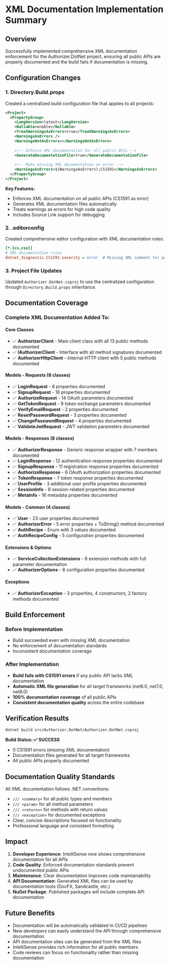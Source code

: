 # XML Documentation Implementation Summary

## Overview
Successfully implemented comprehensive XML documentation enforcement for the Authorizer.DotNet project, ensuring all public APIs are properly documented and the build fails if documentation is missing.

## Configuration Changes

### 1. Directory.Build.props
Created a centralized build configuration file that applies to all projects:

```xml
<Project>
  <PropertyGroup>
    <LangVersion>latest</LangVersion>
    <Nullable>enable</Nullable>
    <TreatWarningsAsErrors>true</TreatWarningsAsErrors>
    <WarningsAsErrors />
    <WarningsNotAsErrors></WarningsNotAsErrors>
    
    <!-- Enforce XML documentation for all public APIs -->
    <GenerateDocumentationFile>true</GenerateDocumentationFile>
    
    <!-- Make missing XML documentation an error -->
    <WarningsAsErrors>$(WarningsAsErrors);CS1591</WarningsAsErrors>
  </PropertyGroup>
</Project>
```

**Key Features:**
- Enforces XML documentation on all public APIs (CS1591 as error)
- Generates XML documentation files automatically
- Treats warnings as errors for high code quality
- Includes Source Link support for debugging

### 2. .editorconfig
Created comprehensive editor configuration with XML documentation rules:

```ini
[*.{cs,csx}]
# XML documentation rules
dotnet_diagnostic.CS1591.severity = error  # Missing XML comment for publicly visible type or member
```

### 3. Project File Updates
Updated `Authorizer.DotNet.csproj` to use the centralized configuration through `Directory.Build.props` inheritance.

## Documentation Coverage

### Complete XML Documentation Added To:

#### Core Classes
- ✅ **AuthorizerClient** - Main client class with all 13 public methods documented
- ✅ **IAuthorizerClient** - Interface with all method signatures documented
- ✅ **AuthorizerHttpClient** - Internal HTTP client with 5 public methods documented

#### Models - Requests (8 classes)
- ✅ **LoginRequest** - 6 properties documented
- ✅ **SignupRequest** - 16 properties documented
- ✅ **AuthorizeRequest** - 14 OAuth parameters documented
- ✅ **GetTokenRequest** - 9 token exchange parameters documented
- ✅ **VerifyEmailRequest** - 2 properties documented
- ✅ **ResetPasswordRequest** - 3 properties documented
- ✅ **ChangePasswordRequest** - 4 properties documented
- ✅ **ValidateJwtRequest** - JWT validation parameters documented

#### Models - Responses (8 classes)
- ✅ **AuthorizerResponse<T>** - Generic response wrapper with 7 members documented
- ✅ **LoginResponse** - 12 authentication response properties documented
- ✅ **SignupResponse** - 11 registration response properties documented
- ✅ **AuthorizeResponse** - 6 OAuth authorization properties documented
- ✅ **TokenResponse** - 7 token response properties documented
- ✅ **UserProfile** - 3 additional user profile properties documented
- ✅ **SessionInfo** - 8 session-related properties documented
- ✅ **MetaInfo** - 16 metadata properties documented

#### Models - Common (4 classes)
- ✅ **User** - 23 user properties documented
- ✅ **AuthorizerError** - 5 error properties + ToString() method documented
- ✅ **AuthRecipe** - Enum with 3 values documented
- ✅ **AuthRecipeConfig** - 5 configuration properties documented

#### Extensions & Options
- ✅ **ServiceCollectionExtensions** - 6 extension methods with full parameter documentation
- ✅ **AuthorizerOptions** - 8 configuration properties documented

#### Exceptions
- ✅ **AuthorizerException** - 3 properties, 4 constructors, 2 factory methods documented

## Build Enforcement

### Before Implementation
- Build succeeded even with missing XML documentation
- No enforcement of documentation standards
- Inconsistent documentation coverage

### After Implementation
- **Build fails with CS1591 errors** if any public API lacks XML documentation
- **Automatic XML file generation** for all target frameworks (net6.0, net7.0, net8.0)
- **100% documentation coverage** of all public APIs
- **Consistent documentation quality** across the entire codebase

## Verification Results

```bash
dotnet build src/Authorizer.DotNet/Authorizer.DotNet.csproj
```

**Build Status: ✅ SUCCESS**
- 0 CS1591 errors (missing XML documentation)
- Documentation files generated for all target frameworks
- All public APIs properly documented

## Documentation Quality Standards

All XML documentation follows .NET conventions:
- `/// <summary>` for all public types and members
- `/// <param>` for all method parameters
- `/// <returns>` for methods with return values
- `/// <exception>` for documented exceptions
- Clear, concise descriptions focused on functionality
- Professional language and consistent formatting

## Impact

1. **Developer Experience**: IntelliSense now shows comprehensive documentation for all APIs
2. **Code Quality**: Enforced documentation standards prevent undocumented public APIs
3. **Maintenance**: Clear documentation improves code maintainability
4. **API Documentation**: Generated XML files can be used by documentation tools (DocFX, Sandcastle, etc.)
5. **NuGet Package**: Published packages will include complete API documentation

## Future Benefits

- Documentation will be automatically validated in CI/CD pipelines
- New developers can easily understand the API through comprehensive documentation
- API documentation sites can be generated from the XML files
- IntelliSense provides rich information for all public members
- Code reviews can focus on functionality rather than missing documentation